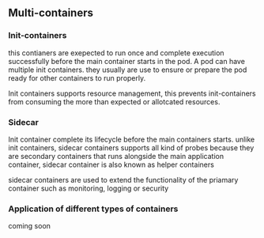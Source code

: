 
## Multi-containers

### Init-containers
this contianers are exepected to run once and complete execution successfully before the 
main container starts in the pod. A pod can have multiple init containers.
they usually are use to ensure or prepare the pod ready for other containers to
run properly.

Init containers supports resource management, this prevents init-containers 
from consuming the more than expected or allotcated resources.


### Sidecar
Init container complete its lifecycle before the main containers starts.
unlike init containers, sidecar containers supports all kind of probes
because they are secondary containers that runs alongside the main 
application container, sidecar container is also known as helper 
containers

sidecar containers are used to extend the functionality of the priamary container
such as monitoring, logging or security




### Application of different types of containers

coming soon